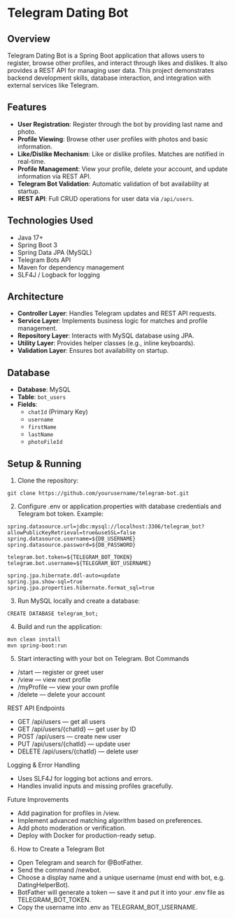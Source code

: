 # Telegram Dating Bot

## Overview
Telegram Dating Bot is a Spring Boot application that allows users to register, browse other profiles, and interact through likes and dislikes. It also provides a REST API for managing user data. This project demonstrates backend development skills, database interaction, and integration with external services like Telegram.

## Features
- **User Registration**: Register through the bot by providing last name and photo.  
- **Profile Viewing**: Browse other user profiles with photos and basic information.  
- **Like/Dislike Mechanism**: Like or dislike profiles. Matches are notified in real-time.  
- **Profile Management**: View your profile, delete your account, and update information via REST API.  
- **Telegram Bot Validation**: Automatic validation of bot availability at startup.  
- **REST API**: Full CRUD operations for user data via `/api/users`.

## Technologies Used
- Java 17+  
- Spring Boot 3  
- Spring Data JPA (MySQL)  
- Telegram Bots API  
- Maven for dependency management  
- SLF4J / Logback for logging

## Architecture
- **Controller Layer**: Handles Telegram updates and REST API requests.  
- **Service Layer**: Implements business logic for matches and profile management.  
- **Repository Layer**: Interacts with MySQL database using JPA.  
- **Utility Layer**: Provides helper classes (e.g., inline keyboards).  
- **Validation Layer**: Ensures bot availability on startup.

## Database
- **Database**: MySQL  
- **Table**: `bot_users`  
- **Fields**:  
  - `chatId` (Primary Key)  
  - `username`  
  - `firstName`  
  - `lastName`  
  - `photoFileId`

## Setup & Running
1. Clone the repository:
```
git clone https://github.com/yourusername/telegram-bot.git
```

2. Configure .env or application.properties with database credentials and Telegram bot token. Example:
```
spring.datasource.url=jdbc:mysql://localhost:3306/telegram_bot?allowPublicKeyRetrieval=true&useSSL=false
spring.datasource.username=${DB_USERNAME}
spring.datasource.password=${DB_PASSWORD}

telegram.bot.token=${TELEGRAM_BOT_TOKEN}
telegram.bot.username=${TELEGRAM_BOT_USERNAME}

spring.jpa.hibernate.ddl-auto=update
spring.jpa.show-sql=true
spring.jpa.properties.hibernate.format_sql=true
```
3.	Run MySQL locally and create a database:
```
CREATE DATABASE telegram_bot;
```
4.	Build and run the application:
```
mvn clean install
mvn spring-boot:run
```
5.	Start interacting with your bot on Telegram.
Bot Commands
- /start — register or greet user
- /view — view next profile
- /myProfile — view your own profile
- /delete — delete your account

REST API Endpoints
- GET /api/users — get all users
- GET /api/users/{chatId} — get user by ID
- POST /api/users — create new user
- PUT /api/users/{chatId} — update user
- DELETE /api/users/{chatId} — delete user

Logging & Error Handling
- Uses SLF4J for logging bot actions and errors.
- Handles invalid inputs and missing profiles gracefully.

Future Improvements
- Add pagination for profiles in /view.
- Implement advanced matching algorithm based on preferences.
- Add photo moderation or verification.
- Deploy with Docker for production-ready setup.

6. How to Create a Telegram Bot
- Open Telegram and search for @BotFather.
- Send the command /newbot.
- Choose a display name and a unique username (must end with bot, e.g. DatingHelperBot).
- BotFather will generate a token — save it and put it into your .env file as TELEGRAM_BOT_TOKEN.
- Copy the username into .env as TELEGRAM_BOT_USERNAME.
